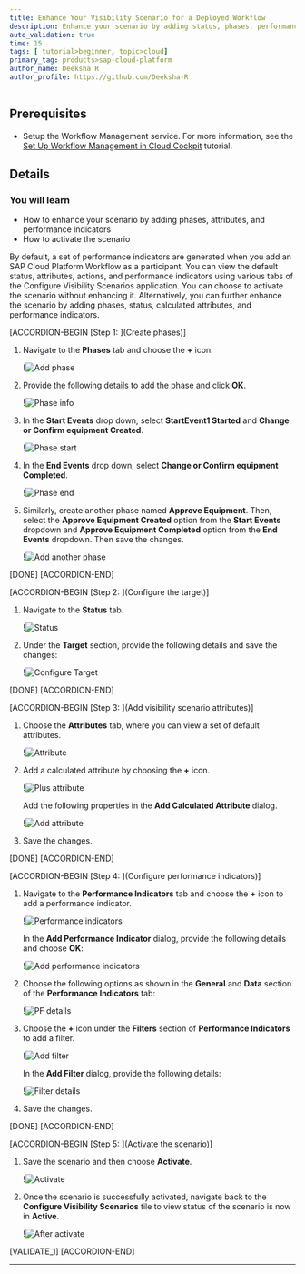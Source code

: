 ```yaml
---
title: Enhance Your Visibility Scenario for a Deployed Workflow
description: Enhance your scenario by adding status, phases, performance indicators, and attributes for the workflow to track and analyze business process.
auto_validation: true
time: 15
tags: [ tutorial>beginner, topic>cloud]
primary_tag: products>sap-cloud-platform
author_name: Deeksha R
author_profile: https://github.com/Deeksha-R
---
```


## Prerequisites
- Setup the Workflow Management service. For more information, see the [Set Up Workflow Management in Cloud Cockpit](cp-starter-ibpm-employeeonboarding-1-setup) tutorial.

## Details
### You will learn
-	How to enhance your scenario by adding phases, attributes, and performance indicators
-	How to activate the scenario


By default, a set of performance indicators are generated when you add an SAP Cloud Platform Workflow as a participant. You can view the default status, attributes, actions, and performance indicators using various tabs of the Configure Visibility Scenarios application. You can choose to activate the scenario without enhancing it. Alternatively, you can further enhance the scenario by adding phases, status, calculated attributes, and performance indicators.

[ACCORDION-BEGIN [Step 1: ](Create phases)]
1. Navigate to the **Phases** tab and choose the **+** icon.

    !![Add phase](Config-Step2-addphase1.png)

2. Provide the following details to add the phase and click **OK**.

    !![Phase info](Config-Step2-addphase1name.png)

3. In the **Start Events** drop down, select **StartEvent1 Started** and **Change or Confirm equipment Created**.

    !![Phase start](Config-Step2-addphase1details.png)

4. In the **End Events** drop down, select **Change or Confirm equipment Completed**.

    !![Phase end](Config-Step2-addphase1details2.png)

5. Similarly, create another phase named **Approve Equipment**. Then, select the **Approve Equipment Created** option from the **Start Events** dropdown and **Approve Equipment Completed** option from the **End Events** dropdown. Then save the changes.

    !![Add another phase](Config-Step2-addphase2.png)

[DONE]
[ACCORDION-END]

[ACCORDION-BEGIN [Step 2: ](Configure the target)]
1. Navigate to the **Status** tab.

    !![Status](Config-Step3-status.png)

2. Under the **Target** section, provide the following details and save the changes:

    !![Configure Target](Config-Step3-target.png)

[DONE]
[ACCORDION-END]

[ACCORDION-BEGIN [Step 3: ](Add visibility scenario attributes)]
1. Choose the **Attributes** tab, where you can view a set of default attributes.

    !![Attribute](Config-Step3-attributes.png)

2. Add a calculated attribute by choosing the **+** icon.

    !![Plus attribute](Config-Step3-addattributes.png)

    Add the following properties in the **Add Calculated Attribute** dialog.

    !![Add attribute](Config-Step3-attributes2.png)

3. Save the changes.

[DONE]
[ACCORDION-END]

[ACCORDION-BEGIN [Step 4: ](Configure performance indicators)]
1. Navigate to the **Performance Indicators** tab and choose the **+** icon to add a performance indicator.

    !![Performance indicators](config-Step4-addPF.png)

    In the **Add Performance Indicator** dialog, provide the following details and choose **OK**:

    !![Add performance indicators](config-Step4-addPFname.png)

2. Choose the following options as shown in the **General** and **Data** section of the **Performance Indicators** tab:

    !![PF details](config-Step4-addPFdetails.png)

4. Choose the **+** icon under the **Filters** section of **Performance Indicators** to add a filter.

    !![Add filter](config-Step4-addPFfilter.png)

    In the **Add Filter** dialog, provide the following details:

    !![Filter details](config-Step4-addPFfilter2.png)

6. Save the changes.

[DONE]
[ACCORDION-END]

[ACCORDION-BEGIN [Step 5: ](Activate the scenario)]
1. Save the scenario and then choose **Activate**.

    !![Activate](config-Step5-activate.png)

2. Once the scenario is successfully activated, navigate back to the **Configure Visibility Scenarios** tile to view status of the scenario is now in **Active**.

    !![After activate](config-Step5-active.png)

[VALIDATE_1]
[ACCORDION-END]

---
